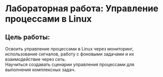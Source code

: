 # Лабораторная работа: Управление процессами в Linux


## Цель работы:
Освоить управление процессами в Linux через мониторинг, использование сигналов, работу с фоновыми задачами и их взаимодействие через сеть.  
Научиться создавать сценарии управления процессами для выполнения комплексных задач.


